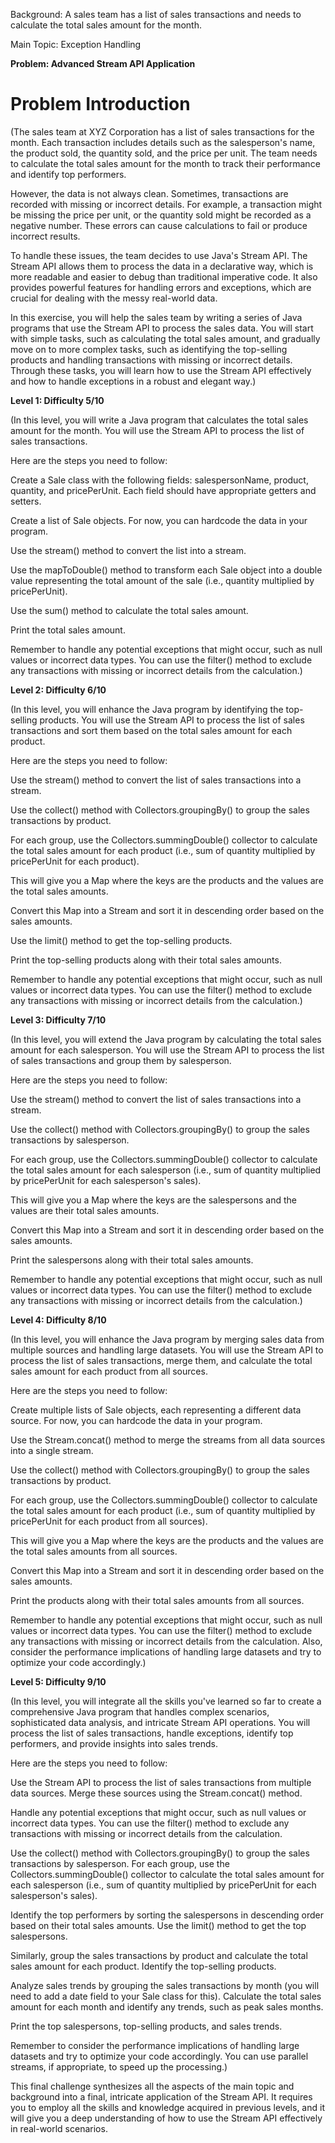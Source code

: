 Background: A sales team has a list of sales transactions and needs to calculate the total sales amount for the month.

Main Topic: Exception Handling

**Problem: Advanced Stream API Application**

# Problem Introduction

(The sales team at XYZ Corporation has a list of sales transactions for the month. Each transaction includes details such as the salesperson's name, the product sold, the quantity sold, and the price per unit. The team needs to calculate the total sales amount for the month to track their performance and identify top performers.

However, the data is not always clean. Sometimes, transactions are recorded with missing or incorrect details. For example, a transaction might be missing the price per unit, or the quantity sold might be recorded as a negative number. These errors can cause calculations to fail or produce incorrect results.

To handle these issues, the team decides to use Java's Stream API. The Stream API allows them to process the data in a declarative way, which is more readable and easier to debug than traditional imperative code. It also provides powerful features for handling errors and exceptions, which are crucial for dealing with the messy real-world data.

In this exercise, you will help the sales team by writing a series of Java programs that use the Stream API to process the sales data. You will start with simple tasks, such as calculating the total sales amount, and gradually move on to more complex tasks, such as identifying the top-selling products and handling transactions with missing or incorrect details. Through these tasks, you will learn how to use the Stream API effectively and how to handle exceptions in a robust and elegant way.)

**Level 1: Difficulty 5/10**

(In this level, you will write a Java program that calculates the total sales amount for the month. You will use the Stream API to process the list of sales transactions.

Here are the steps you need to follow:

Create a Sale class with the following fields: salespersonName, product, quantity, and pricePerUnit. Each field should have appropriate getters and setters.

Create a list of Sale objects. For now, you can hardcode the data in your program.

Use the stream() method to convert the list into a stream.

Use the mapToDouble() method to transform each Sale object into a double value representing the total amount of the sale (i.e., quantity multiplied by pricePerUnit).

Use the sum() method to calculate the total sales amount.

Print the total sales amount.

Remember to handle any potential exceptions that might occur, such as null values or incorrect data types. You can use the filter() method to exclude any transactions with missing or incorrect details from the calculation.)

**Level 2: Difficulty 6/10**

(In this level, you will enhance the Java program by identifying the top-selling products. You will use the Stream API to process the list of sales transactions and sort them based on the total sales amount for each product.

Here are the steps you need to follow:

Use the stream() method to convert the list of sales transactions into a stream.

Use the collect() method with Collectors.groupingBy() to group the sales transactions by product.

For each group, use the Collectors.summingDouble() collector to calculate the total sales amount for each product (i.e., sum of quantity multiplied by pricePerUnit for each product).

This will give you a Map where the keys are the products and the values are the total sales amounts.

Convert this Map into a Stream and sort it in descending order based on the sales amounts.

Use the limit() method to get the top-selling products.

Print the top-selling products along with their total sales amounts.

Remember to handle any potential exceptions that might occur, such as null values or incorrect data types. You can use the filter() method to exclude any transactions with missing or incorrect details from the calculation.)

**Level 3: Difficulty 7/10**

(In this level, you will extend the Java program by calculating the total sales amount for each salesperson. You will use the Stream API to process the list of sales transactions and group them by salesperson.

Here are the steps you need to follow:

Use the stream() method to convert the list of sales transactions into a stream.

Use the collect() method with Collectors.groupingBy() to group the sales transactions by salesperson.

For each group, use the Collectors.summingDouble() collector to calculate the total sales amount for each salesperson (i.e., sum of quantity multiplied by pricePerUnit for each salesperson's sales).

This will give you a Map where the keys are the salespersons and the values are their total sales amounts.

Convert this Map into a Stream and sort it in descending order based on the sales amounts.

Print the salespersons along with their total sales amounts.

Remember to handle any potential exceptions that might occur, such as null values or incorrect data types. You can use the filter() method to exclude any transactions with missing or incorrect details from the calculation.)

**Level 4: Difficulty 8/10**

(In this level, you will enhance the Java program by merging sales data from multiple sources and handling large datasets. You will use the Stream API to process the list of sales transactions, merge them, and calculate the total sales amount for each product from all sources.

Here are the steps you need to follow:

Create multiple lists of Sale objects, each representing a different data source. For now, you can hardcode the data in your program.

Use the Stream.concat() method to merge the streams from all data sources into a single stream.

Use the collect() method with Collectors.groupingBy() to group the sales transactions by product.

For each group, use the Collectors.summingDouble() collector to calculate the total sales amount for each product (i.e., sum of quantity multiplied by pricePerUnit for each product from all sources).

This will give you a Map where the keys are the products and the values are the total sales amounts from all sources.

Convert this Map into a Stream and sort it in descending order based on the sales amounts.

Print the products along with their total sales amounts from all sources.

Remember to handle any potential exceptions that might occur, such as null values or incorrect data types. You can use the filter() method to exclude any transactions with missing or incorrect details from the calculation. Also, consider the performance implications of handling large datasets and try to optimize your code accordingly.)

**Level 5: Difficulty 9/10**

(In this level, you will integrate all the skills you've learned so far to create a comprehensive Java program that handles complex scenarios, sophisticated data analysis, and intricate Stream API operations. You will process the list of sales transactions, handle exceptions, identify top performers, and provide insights into sales trends.

Here are the steps you need to follow:

Use the Stream API to process the list of sales transactions from multiple data sources. Merge these sources using the Stream.concat() method.

Handle any potential exceptions that might occur, such as null values or incorrect data types. You can use the filter() method to exclude any transactions with missing or incorrect details from the calculation.

Use the collect() method with Collectors.groupingBy() to group the sales transactions by salesperson. For each group, use the Collectors.summingDouble() collector to calculate the total sales amount for each salesperson (i.e., sum of quantity multiplied by pricePerUnit for each salesperson's sales).

Identify the top performers by sorting the salespersons in descending order based on their total sales amounts. Use the limit() method to get the top salespersons.

Similarly, group the sales transactions by product and calculate the total sales amount for each product. Identify the top-selling products.

Analyze sales trends by grouping the sales transactions by month (you will need to add a date field to your Sale class for this). Calculate the total sales amount for each month and identify any trends, such as peak sales months.

Print the top salespersons, top-selling products, and sales trends.

Remember to consider the performance implications of handling large datasets and try to optimize your code accordingly. You can use parallel streams, if appropriate, to speed up the processing.)

This final challenge synthesizes all the aspects of the main topic and background into a final, intricate application of the Stream API. It requires you to employ all the skills and knowledge acquired in previous levels, and it will give you a deep understanding of how to use the Stream API effectively in real-world scenarios.